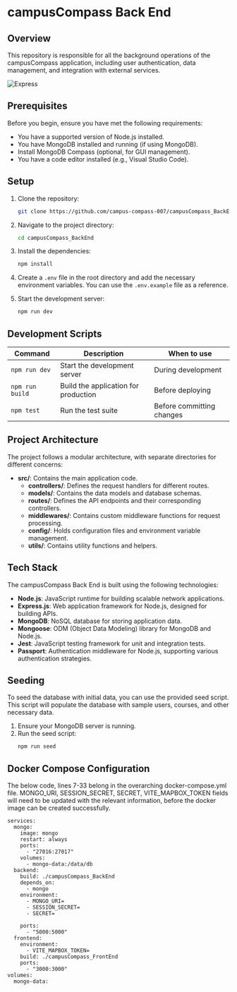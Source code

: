 # campusCompass Back End

## Overview

This repository is responsible for all the background operations of the campusCompass application, including user authentication, data management, and integration with external services.

![Express](https://img.shields.io/badge/Express.js-404D59?style=flat&logo=express&logoColor=white)

## Prerequisites

Before you begin, ensure you have met the following requirements:

- You have a supported version of Node.js installed.
- You have MongoDB installed and running (if using MongoDB).
- Install MongoDB Compass (optional, for GUI management).
- You have a code editor installed (e.g., Visual Studio Code).

## Setup

1. Clone the repository:
   ```bash
   git clone https://github.com/campus-compass-007/campusCompass_BackEnd.git
   ```

2. Navigate to the project directory:
   ```bash
   cd campusCompass_BackEnd
   ```

3. Install the dependencies:
   ```bash
   npm install
   ```

4. Create a `.env` file in the root directory and add the necessary environment variables. You can use the `.env.example` file as a reference.

5. Start the development server:
   ```bash
   npm run dev
   ```

## Development Scripts

| Command                | Description                           | When to use
|------------------------|---------------------------------------|-------------
| `npm run dev`          | Start the development server         | During development
| `npm run build`       | Build the application for production  | Before deploying
| `npm test`             | Run the test suite                    | Before committing changes

## Project Architecture

The project follows a modular architecture, with separate directories for different concerns:

- **src/**: Contains the main application code.
  - **controllers/**: Defines the request handlers for different routes.
  - **models/**: Contains the data models and database schemas.
  - **routes/**: Defines the API endpoints and their corresponding controllers.
  - **middlewares/**: Contains custom middleware functions for request processing.
  - **config/**: Holds configuration files and environment variable management.
  - **utils/**: Contains utility functions and helpers.


## Tech Stack

The campusCompass Back End is built using the following technologies:

- **Node.js**: JavaScript runtime for building scalable network applications.
- **Express.js**: Web application framework for Node.js, designed for building APIs.
- **MongoDB**: NoSQL database for storing application data.
- **Mongoose**: ODM (Object Data Modeling) library for MongoDB and Node.js.
- **Jest**: JavaScript testing framework for unit and integration tests.
- **Passport**: Authentication middleware for Node.js, supporting various authentication strategies.

## Seeding

To seed the database with initial data, you can use the provided seed script. This script will populate the database with sample users, courses, and other necessary data.

1. Ensure your MongoDB server is running.
2. Run the seed script:
   ```bash
   npm run seed
   ```

## Docker Compose Configuration
The below code, lines 7-33 belong in the overarching docker-compose.yml file. MONGO_URI, SESSION_SECRET, SECRET, VITE_MAPBOX_TOKEN fields will need to be updated with the relevant information, before the docker image can be created successfully.

```
services:
  mongo:
    image: mongo
    restart: always
    ports:
      - "27016:27017"
    volumes:
      - mongo-data:/data/db
  backend:
    build: ./campusCompass_BackEnd
    depends_on:
      - mongo
    environment:
      - MONGO_URI=
      - SESSION_SECRET=
      - SECRET=
      
    ports:
      - "5000:5000"
  frontend:
    environment:
      - VITE_MAPBOX_TOKEN=
    build: ./campusCompass_FrontEnd
    ports:
      - "3000:3000"
volumes:
  mongo-data:
```
